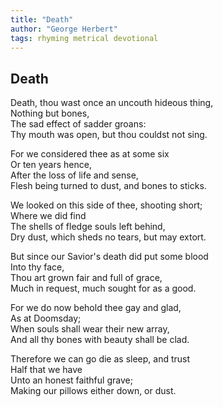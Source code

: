 ```yaml
---
title: "Death"
author: "George Herbert"
tags: rhyming metrical devotional
---
```


Death
-----

Death, thou wast once an uncouth hideous thing,  
                           Nothing but bones,  
      The sad effect of sadder groans:  
Thy mouth was open, but thou couldst not sing.

For we considered thee as at some six  
                           Or ten years hence,  
      After the loss of life and sense,  
Flesh being turned to dust, and bones to sticks.

We looked on this side of thee, shooting short;  
                         Where we did find  
      The shells of fledge souls left behind,  
Dry dust, which sheds no tears, but may extort.

But since our Savior's death did put some blood  
                           Into thy face,  
      Thou art grown fair and full of grace,  
Much in request, much sought for as a good.

For we do now behold thee gay and glad,  
                           As at Doomsday;  
      When souls shall wear their new array,  
And all thy bones with beauty shall be clad.

Therefore we can go die as sleep, and trust  
                           Half that we have  
      Unto an honest faithful grave;  
Making our pillows either down, or dust.
